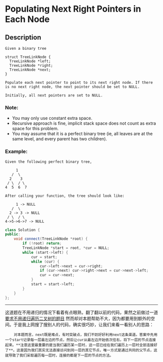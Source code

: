 # Populating Next Right Pointers in Each Node
## Description
```
Given a binary tree

struct TreeLinkNode {
  TreeLinkNode *left;
  TreeLinkNode *right;
  TreeLinkNode *next;
}

Populate each next pointer to point to its next right node. If there is no next right node, the next pointer should be set to NULL.

Initially, all next pointers are set to NULL.
```

### Note:

   - You may only use constant extra space.
   - Recursive approach is fine, implicit stack space does not count as extra space for this problem.
   - You may assume that it is a perfect binary tree (ie, all leaves are at the same level, and every parent has two children).

### Example:
```
Given the following perfect binary tree,

     1
   /  \
  2    3
 / \  / \
4  5  6  7

After calling your function, the tree should look like:

     1 -> NULL
   /  \
  2 -> 3 -> NULL
 / \  / \
4->5->6->7 -> NULL

```
```cpp
class Solution {
public:
    void connect(TreeLinkNode *root) {
        if (!root) return;
        TreeLinkNode *start = root, *cur = NULL;
        while (start->left) {
            cur = start;
            while (cur) {
                cur->left->next = cur->right;
                if (cur->next) cur->right->next = cur->next->left;
                cur = cur->next;
            }
            start = start->left;
        }
    }
};
```
************************************
这道题在不用递归的情况下看着有点眼熟，翻了翻以前的代码，果然之前做过一道[要求不用递归遍历二叉树的题目](https://github.com/chenfeng123456/leetcode/blob/Stack/binary_tree_preorder_traversal.mkd)
然而却对本题帮助不大，因为都要用到额外的空间。于是我上网搜了搜别人的代码，确实很巧妙，让我们来看一看别人的思路：

        对本题而言，next既是难点，有时突破点，我们不妨好好利用next这条渠道。答案中先用一个start记录每一层最左边的节点，然后让cur从最左边开始依次往右，将下一层的节点连接起来。**注意这里最重要的是当我们遍历某一层时，这一层已经在我们遍历上一层时全部连接好了**。这是因为我们其实无法直接访问到同一层的其它节点，唯一方式是通过共同的父节点，这就导致了我们采取遍历每一层时，连接的都是下一层的节点的方法。















